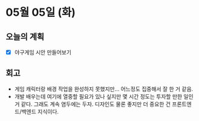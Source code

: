 # 05월 05일 (화)

## 오늘의 계획

- [x] 야구게임 시안 만들어보기

## 회고

- 게임 캐릭터랑 배경 작업을 완성하지 못했지만... 어느정도 집중해서 잘 한 거 같음.
- 개발 배우는데 여기에 열중할 필요가 있나 싶지만 몇 시간 정도는 투자할 만한 일인 거 같다. 그래도 계속 염두에는 두자. 디자인도 물론 좋지만 더 중요한 건 프론트엔드/백엔드 지식이다.
